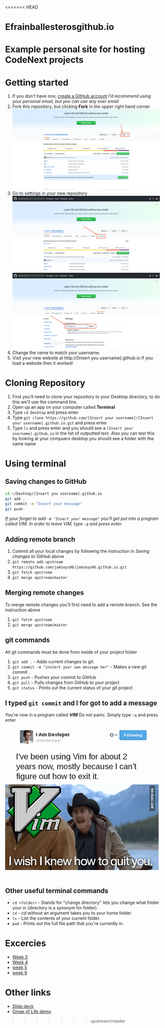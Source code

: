 <<<<<<< HEAD
# Efrainballesterosgithub.io
Example personal site for hosting CodeNext projects
=======
# Getting started

1.  If you don't have one, [create a GitHub account](https://github.com/join)
     *I'd recommend using your personal email, but you can use any ever email*
2.  Fork this repository, but clicking **Fork** in the upper right hand corner
    ![fork screenshot](fork.png)
3.  Go to settings in your new repository
    ![Settings screenshot](settings.png)
    ![Name screenshot](rename.png)
4.  Change the name to match your username.
5.  Visit your new website at http://[Insert you username].github.io if you load a
    website then it worked!


# Cloning Repository

1.  First you'll need to clone your repository to your Desktop directory, to do this
    we'll use the command line.
2.  Open up an app on your computer called **Terminal**
3.  Type `cd Desktop` and press enter
4.  Type `git clone https://github.com/[Insert your username]/[Insert your username].github.io.git`
    and press enter
5.  Type `ls` and press enter and you should see a `[Insert your username].github.io` in the
    list of outputted text. Also you can test this by looking at your compuers desktop you
    should see a folder with the same name

# Using terminal

## Saving changes to GitHub

```bash
cd ~/Desktop/[Insert you username].github.io
git add .
git commit -m "Insert your message"
git push
```

*If your forget to add `-m "Insert your message"` you'll get put into a program called VIM. In order to leave VIM, type `:q` and press enter.*

## Adding remote branch
1.  Commit all your local changes by following the instruction in *Saving changes to GitHub* above
2.  `git remote add upstream https://github.com/jamieyu96/jamieyu96.github.io.git`
3.  `git fetch upstream`
4.  `git merge upstream/master`

## Merging remote changes
To merge remote changes you'll first need to add a remote branch. See the instruction above

1.  `git fetch upstream`
2.  `git merge upstream/master`

## git commands
All git commands must be done from inside of your project folder

1. `git add .` - Adds current changes to git.
2. `git commit -m "instert your own message her"` - Makes a new git commit .
3. `git push` - Pushes your commit to GitHub
4. `git pull` - Pulls changes from GitHub to your project
5. `git status` - Prints out the current status of your git project

## I typed `git commit` and I for got to add a message
You're now in a program called ***VIM*** Do not panic. Simply type `:q` and
press enter.

![VIM meme](vim_meme.png)

 
## Other useful terminal commands
*  `cd <folder>` - Stands for "change directory" lets you change what folder your
   in (directory is a synonym for folder).
*  `cd` - *cd* without an argument takes you to your home folder.
*  `ls` - List the contents of your current folder.
*  `pwd` - Prints out the full file path that you're currently in.

# Excercies
* [Week 3](/exercises/week3.md)
* [Week 4](/exercises/week4.md)
* [week 5](/exercises/week5.md)
* [week 6](/exercises/week6.md)

# Other links
* [Slide deck](https://docs.google.com/presentation/d/15rT3DGiQTCAWaJULosnOFOMp0r36O1FfkeS_KMdputo/edit#slide=id.p)
* [Gmae of Life demo](https://bitstorm.org/gameoflife/)

>>>>>>> upstream/master
